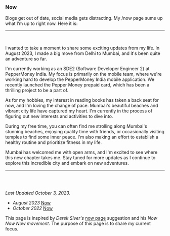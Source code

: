 ### Now

Blogs get out of date, social media gets distracting. My /now page sums up what I’m up to right now. Here it is:

 ---
<br>

I wanted to take a moment to share some exciting updates from my life. In August 2023, I made a big move from Delhi to Mumbai, and it's been quite an adventure so far.

I'm currently working as an SDE2 (Software Developer Engineer 2) at PepperMoney India. My focus is primarily on the mobile team, where we're working hard to develop the PepperMoney India mobile application. We recently launched the Pepper Money prepaid card, which has been a thrilling project to be a part of.

As for my hobbies, my interest in reading books has taken a back seat for now, and I'm loving the change of pace. Mumbai's beautiful beaches and vibrant city life have captured my heart. I'm currently in the process of figuring out new interests and activities to dive into.

During my free time, you can often find me strolling along Mumbai's stunning beaches, enjoying quality time with friends, or occasionally visiting temples to find some inner peace. I'm also making an effort to establish a healthy routine and prioritize fitness in my life.

Mumbai has welcomed me with open arms, and I'm excited to see where this new chapter takes me. Stay tuned for more updates as I continue to explore this incredible city and embark on new adventures.

 ---
<br>
<br>

*Last Updated October 3, 2023.*


- *August 2023* [Now](/aug_2023)
- *October 2022* [Now](/oct_22_now) 

This page is inspired by *Derek Siver's* [now page](https://sive.rs/nowff) suggestion and his *Now Now Now movement*. The purpose of this page is to share my current focus.



